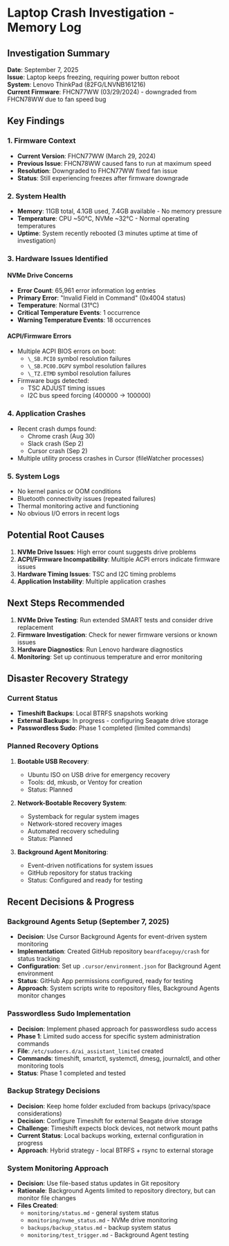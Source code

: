 # Laptop Crash Investigation - Memory Log

## Investigation Summary
**Date**: September 7, 2025  
**Issue**: Laptop keeps freezing, requiring power button reboot  
**System**: Lenovo ThinkPad (82FG/LNVNB161216)  
**Current Firmware**: FHCN77WW (03/29/2024) - downgraded from FHCN78WW due to fan speed bug

## Key Findings

### 1. Firmware Context
- **Current Version**: FHCN77WW (March 29, 2024)
- **Previous Issue**: FHCN78WW caused fans to run at maximum speed
- **Resolution**: Downgraded to FHCN77WW fixed fan issue
- **Status**: Still experiencing freezes after firmware downgrade

### 2. System Health
- **Memory**: 11GB total, 4.1GB used, 7.4GB available - No memory pressure
- **Temperature**: CPU ~50°C, NVMe ~32°C - Normal operating temperatures
- **Uptime**: System recently rebooted (3 minutes uptime at time of investigation)

### 3. Hardware Issues Identified

#### NVMe Drive Concerns
- **Error Count**: 65,961 error information log entries
- **Primary Error**: "Invalid Field in Command" (0x4004 status)
- **Temperature**: Normal (31°C)
- **Critical Temperature Events**: 1 occurrence
- **Warning Temperature Events**: 18 occurrences

#### ACPI/Firmware Errors
- Multiple ACPI BIOS errors on boot:
  - `\_SB.PCI0` symbol resolution failures
  - `\_SB.PC00.DGPV` symbol resolution failures  
  - `\_TZ.ETMD` symbol resolution failures
- Firmware bugs detected:
  - TSC ADJUST timing issues
  - I2C bus speed forcing (400000 → 100000)

### 4. Application Crashes
- Recent crash dumps found:
  - Chrome crash (Aug 30)
  - Slack crash (Sep 2)
  - Cursor crash (Sep 2)
- Multiple utility process crashes in Cursor (fileWatcher processes)

### 5. System Logs
- No kernel panics or OOM conditions
- Bluetooth connectivity issues (repeated failures)
- Thermal monitoring active and functioning
- No obvious I/O errors in recent logs

## Potential Root Causes

1. **NVMe Drive Issues**: High error count suggests drive problems
2. **ACPI/Firmware Incompatibility**: Multiple ACPI errors indicate firmware issues
3. **Hardware Timing Issues**: TSC and I2C timing problems
4. **Application Instability**: Multiple application crashes

## Next Steps Recommended

1. **NVMe Drive Testing**: Run extended SMART tests and consider drive replacement
2. **Firmware Investigation**: Check for newer firmware versions or known issues
3. **Hardware Diagnostics**: Run Lenovo hardware diagnostics
4. **Monitoring**: Set up continuous temperature and error monitoring

## Disaster Recovery Strategy

### Current Status
- **Timeshift Backups**: Local BTRFS snapshots working
- **External Backups**: In progress - configuring Seagate drive storage
- **Passwordless Sudo**: Phase 1 completed (limited commands)

### Planned Recovery Options
1. **Bootable USB Recovery**: 
   - Ubuntu ISO on USB drive for emergency recovery
   - Tools: dd, mkusb, or Ventoy for creation
   - Status: Planned

2. **Network-Bootable Recovery System**:
   - Systemback for regular system images
   - Network-stored recovery images
   - Automated recovery scheduling
   - Status: Planned

3. **Background Agent Monitoring**:
   - Event-driven notifications for system issues
   - GitHub repository for status tracking
   - Status: Configured and ready for testing

## Recent Decisions & Progress

### Background Agents Setup (September 7, 2025)
- **Decision**: Use Cursor Background Agents for event-driven system monitoring
- **Implementation**: Created GitHub repository `beardfaceguy/crash` for status tracking
- **Configuration**: Set up `.cursor/environment.json` for Background Agent environment
- **Status**: GitHub App permissions configured, ready for testing
- **Approach**: System scripts write to repository files, Background Agents monitor changes

### Passwordless Sudo Implementation
- **Decision**: Implement phased approach for passwordless sudo access
- **Phase 1**: Limited sudo access for specific system administration commands
- **File**: `/etc/sudoers.d/ai_assistant_limited` created
- **Commands**: timeshift, smartctl, systemctl, dmesg, journalctl, and other monitoring tools
- **Status**: Phase 1 completed and tested

### Backup Strategy Decisions
- **Decision**: Keep home folder excluded from backups (privacy/space considerations)
- **Decision**: Configure Timeshift for external Seagate drive storage
- **Challenge**: Timeshift expects block devices, not network mount paths
- **Current Status**: Local backups working, external configuration in progress
- **Approach**: Hybrid strategy - local BTRFS + rsync to external storage

### System Monitoring Approach
- **Decision**: Use file-based status updates in Git repository
- **Rationale**: Background Agents limited to repository directory, but can monitor file changes
- **Files Created**: 
  - `monitoring/status.md` - general system status
  - `monitoring/nvme_status.md` - NVMe drive monitoring
  - `backups/backup_status.md` - backup system status
  - `monitoring/test_trigger.md` - Background Agent testing
